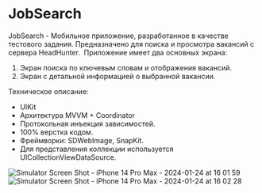 # JobSearch
JobSearch - Мобильное приложение, разработанное в качестве тестового задания. Предназначено для поиска и просмотра вакансий с сервера HeadHunter.  Приложение имеет два основных экрана: 
1. Экран поиска по ключевым словам и отображения вакансий.
2. Экран с детальной информацией о выбранной вакансии.

Техническое описание:
* UIKit
* Архитектура MVVM + Coordinator
* Протокольная инъекция зависимостей.
* 100% верстка кодом.
* Фреймворки: SDWebImage, SnapKit.
* Для представления коллекции используется UICollectionViewDataSource.

![Simulator Screen Shot - iPhone 14 Pro Max - 2024-01-24 at 16 01 59](https://github.com/VasiliyVygnych/JobSearch/assets/126402174/642fc098-501a-4420-a111-3083def0d39a)
![Simulator Screen Shot - iPhone 14 Pro Max - 2024-01-24 at 16 02 28](https://github.com/VasiliyVygnych/JobSearch/assets/126402174/73c47dcd-b7b5-4dc5-ad8f-9022734dffc9)


